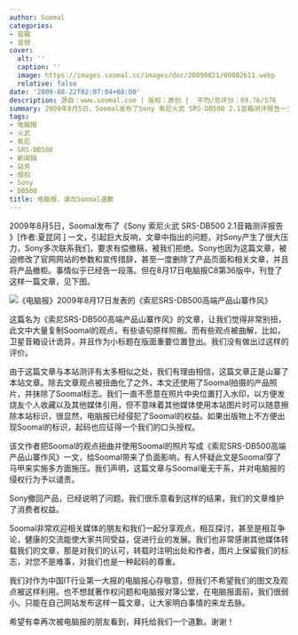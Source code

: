 ```yaml
---
author: Soomal
categories:
- 音箱
- 音频
cover:
  alt: ''
  caption: ''
  image: https://images.soomal.cc/images/doc/20090821/00002611.webp
  relative: false
date: '2009-08-22T02:07:04+08:00'
description: 源自：www.soomal.com | 版权：原创 |  平均/总评分：09.76/576
summary: 2009年8月5日，Soomal发布了Sony 索尼火武 SRS-DB500 2.1音箱测评报告一文，引起巨大反响，文章中指出的问题，对Sony产生了很大压力，Sony多次联系我们，要求有偿撤稿，被我们拒绝。但在8月17日电脑报C8第36版中，刊登了这样一篇文章……很显然，电脑报已经侵犯了Soomal的权益
tags:
- 电脑报
- 火武
- 索尼
- SRS-DB500
- 新闻稿
- 站务
- 侵权
- Sony
- DB500
title: 电脑报，请向Soomal道歉
---
```


2009年8月5日，Soomal发布了《Sony 索尼火武 SRS-DB500 2.1音箱测评报告 》[作者:夏昆冈 ]
一文，引起巨大反响，文章中指出的问题，对Sony产生了很大压力，Sony多次联系我们，要求有偿撤稿，被我们拒绝。Sony也因为这篇文章，被迫修改了官网网站的参数和宣传措辞，甚至一度删除了产品页面和相关文章，并且将产品撤柜。事情似乎已经告一段落。但在8月17日电脑报C8第36版中，刊登了这样一篇文章，见下图。



![《电脑报》2009年8月17日发表的《索尼SRS-DB500高端产品山寨作风》](https://images.soomal.cc/images/doc/20090821/00002611.webp)



这篇名为《索尼SRS-DB500高端产品山寨作风》的文章，让我们觉得非常别扭，此文中大量复制Soomal的观点，有些语句原样照搬。而有些观点被曲解，比如，卫星音箱设计诡异，并且作为小标题在版面重要位置登出。我们没有做出过这样的评价。



由于这篇文章与本站测评有太多相似之处，我们有理由相信，这篇文章正是山寨了本站文章。除去文章观点被扭曲化了之外，本文还使用了Soomal拍摄的产品照片，并抹除了Soomal标志。我们一直不愿意在照片中央位置打入水印，以方便发烧友个人收藏以及其他媒体引用，但不意味着其他媒体使用本站图片时可以随意擦除本站标识，很显然，电脑报已经侵犯了Soomal的权益。如果出版物上不方便出现Soomal的标识，起码也应征得一个我们的口头授权。



该文作者把Soomal的观点扭曲并使用Soomal的照片写成《索尼SRS-DB500高端产品山寨作风》一文，给Soomal带来了负面影响，有人怀疑此文是Soomal穿了马甲来实施多方面施压。我们声明，这篇文章与Soomal毫无干系，并对电脑报的侵权行为予以谴责。



Sony撤回产品，已经说明了问题。我们很乐意看到这样的结果，我们的文章维护了消费者权益。



Soomal非常欢迎相关媒体的朋友和我们一起分享观点，相互探讨，甚至是相互争论，健康的交流能使大家共同受益，促进行业的发展。我们也非常感谢其他媒体转载我们的文章，那是对我们的认可，转载时注明出处和作者，图片上保留我们的标志，对您不是难事，对我们也是一种起码的尊重。



我们对作为中国IT行业第一大报的电脑报心存敬意，但我们不希望我们的图文及观点被这样利用。也不想就著作权问题和电脑报对簿公堂，在电脑报面前，我们很弱小。只能在自己网站发布这样一篇文章，让大家明白事情的来龙去脉。



希望有幸再次被电脑报的朋友看到，拜托给我们一个道歉。谢谢！